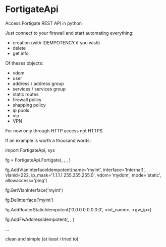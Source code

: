 # FortigateApi
Access Fortigate REST API in python

Just connect to your firewall and start automating everything:
- creation (with IDEMPOTENCY if you wish)
- delete
- get info

Of theses objects:
- vdom
- user
- address / address group
- services / services group
- static routes
- firewall policy
- shapping policy
- ip pools
- vip
- VPN


For now only through HTTP access not HTTPS.


If an example is worth a thousand words:

import FortigateApi, sys

fg = FortigateApi.Fortigate(<ip>, <vdom>, <user>, <passwd>)


fg.AddVlanInterfaceIdempotent(name='myInt', interface='Internal1', vlanid=222, ip_mask='1.1.1.1 255.255.255.0', vdom='mydom', mode='static', allowaccess='ping')

fg.GetVlanInterface('myint')

fg.DelInterface('myint')

fg.AddRouterStaticIdempotent('0.0.0.0 0.0.0.0', <int_name>, <gw_ip>)

fg.AddFwAddressIdempotent(<name>, <ip mask>, <interface>)

...

clean and simple (at least i tried to)
